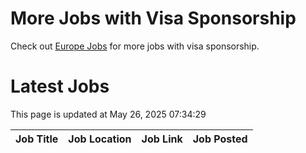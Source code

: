 # More Jobs with Visa Sponsorship

Check out [Europe Jobs](https://github.com/sureshparimi/europejobs#latest-jobs) for more jobs with visa sponsorship.

# Latest Jobs

This page is updated at May 26, 2025 07:34:29

| Job Title | Job Location | Job Link | Job Posted |
| --- | --- | --- | --- |
